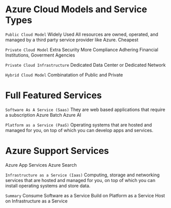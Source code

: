 # Azure Cloud Models and Service Types

`Public Cloud Model`
Widely Used
All resources are owned, operated, and managed by a third party service provider like Azure.
Cheapest

`Private Cloud Model`
Extra Security
More Compliance Adhering
Financial Institutions, Goverment Agencies

`Private Cloud Infrastructure`
Dedicated Data Center or Dedicated Network

`Hybrid Cloud Model`
Combinatation of Public and Private

# Full Featured Services

`Software As A Service (Saas)`
They are web based applications that require a subscription
  Azure Batch
  Azure AI

`Platform as a Service (PaaS)`
Operating systems that are hosted and managed for you, on top of which you can develop apps and services.

# Azure Support Services
Azure App Services
Azure Search 

`Infrastructure as a Service (Iaas)`
Computing, storage and networking services that are hosted and managed for you, on top of which you can install operating systems and store data.

`Summary`
Consume Software as a Service
Build on Platform as a Service
Host on Infrastructure as a Service

